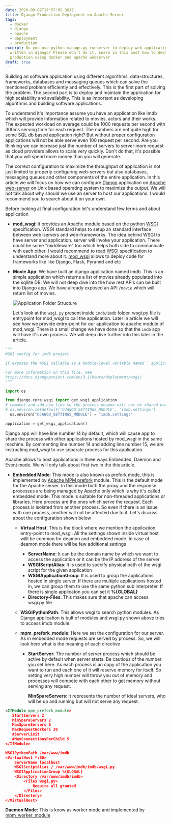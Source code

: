 ```yaml
---
date: 2020-09-02T17:57:02.361Z
title: Django Production Deployment on Apache Server
tags:
  - docker
  - django
  - apache
  - deployment
  - production
excerpt: Do you use python manage.py runserver to deploy web applications
  written in django? Please don't do it. Learn in this post how to deploy it in
  production using docker and apache webserver
draft: true
---
```

Building an software application using different algorithms, data-structures, frameworks, databases and messaging queues which can solve the mentioned problem efficiently and effectively. This is the first part of solving the problem. The second part is to deploy and maintain the application for high scalability and availability. This is as important as developing algorithms and building software applications.

To understand it's importance assume you have an application like imdb which will provide information related to movies, actors and their works. The expected workload on average could be 1000 requests per second with 300ms serving time for each request. The numbers are not quite high for some SQL db based application right? But without proper configuration applications will not be able serve even 100 request per second. Are you thinking we can increase just the number of servers to server more request as cloud providers allows to scale very quickly. Don't do that, it's possible that you will spend more money than you will generate.

The correct configuration to maximize the throughput of application is not just limited to properly configuring web-servers but also databases, messaging queues and other components of the entire application. In this article we will focus on how we can configure [Django](https://www.djangoproject.com/) application on [Apache web-server](https://httpd.apache.org/) on Unix based operating system to maximize the output. We will not talk about why should we use an server to host our applications. I would recommend you to search about it on your own.

Before looking at final configuration let's understand few terms and about application

* **mod_wsgi**: It provides an Apache module based on the python [WSGI](https://www.python.org/dev/peps/pep-3333/) specification. WSGI standard helps to setup an standard interface between web-servers and web-frameworks. The idea behind WSGI to have server and application. server will invoke your application. There could be some "middleware" too which helps both side to communicate with each other. I would recommend to read [WSGI](https://www.python.org/dev/peps/pep-3333/) specification to understand more about it.  [mod_wsgi](https://modwsgi.readthedocs.io/en/develop/index.html) allows to deploy code for frameworks like like Django, Flask, Pyramid and etc
* **Movie App**: We have built an django application named imdb. This is an simple application which returns a list of movies already populated into the sqllite DB. We will not deep dive into the how rest APIs can be built into Django app. We have already exposed an API `/movie` which will return list of movies.

  ![Application Folder Structure](assets/django_apache_project_structure.png "Application Folder Structure")

  Let's look at the `wsgi.py` present inside `imdb/imdb` folder. wsgi.py file is entrypoint for mod_wsgi to call the application. Later in article we will see how we provide entry-point for our application to apache module of mod_wsgi. There is a small change we have done so that the `imdb` app will have it's own process. We will deep dive further into this later in the article.

```python
"""
WSGI config for imdb project.

It exposes the WSGI callable as a module-level variable named ``application``.

For more information on this file, see
https://docs.djangoproject.com/en/3.1/howto/deployment/wsgi/
"""

import os

from django.core.wsgi import get_wsgi_application
# comment and add new line so the process deamon will not be shared between multiple applications
# os.environ.setdefault('DJANGO_SETTINGS_MODULE', 'imdb.settings')
  os.environ["DJANGO_SETTINGS_MODULE"] = "imdb.settings"

application = get_wsgi_application()
```

Django app will have line number 14 by default, which will cause app to share the process with other applications hosted by mod_wsgi in the same machine. By commenting line number 14 and adding line number 15, we are instructing mod_wsgi to use separate process for this application.

Apache allows to host applications in three ways Embedded, Daemon and Event mode. We will only talk about first two in the this article.

* **Embedded Mode**: This mode is also known as prefork mode, this is implemented by [Apache MPM prefork](https://httpd.apache.org/docs/2.4/mod/prefork.html) module. This is the default mode for the Apache server. In this mode both the proxy and the response processes are being managed by Apache only which is why it's called embedded mode. This mode is suitable for non-threaded applications or libraries. Here process are the ones which serve the request. Each process is isolated from another process. So even if there is an issue with one process, another will not be affected due to it. Let's discuss about the configuration shown below

  * **Virtual Host**: This is the block where we mention the application entry-point to mod_wsgi. All the settings shown inside virtual host willl be common for deamon and embedded mode. In case of deamon mode there will be few additional settings

    * **ServerName**: It can be the domain name by which we want to access the application or it can be the IP address of the server
    * **WSGIScriptAlias**: It is used to specify physical path of the wsgi script for the given application
    * **WSGIApplicationGroup**: It is used to group the applications hosted in single server. If there are multiple applications hosted in, we can group them to use the same python sub interpreter. If there is single applicaton you can set it **%{GLOBAL}**
    * **Directory-Files**: This makes sure that apache can access wsgi.py file
  * **WSGIPythonPath**: This allows wsgi to search python modules. As Django application is bult of modules and wsgi.py shown above tries to access imdb module.
  * **mpm_prefork_module**: Here we set the configuration for our server. As in embedded mode requests are served by process. So, we will look here what is the meaning of each directive

    * **StartServer**: The number of server process which should be active by default when server starts. Be cautious of the number you set here. As each process is an copy of the application you want to run and each one of it will reserve memory for itself. So setting very high number will throw you out of memory and processes will compete with each other to get memory without serving any request.

      **MinSpareServers**: It represents the number of ideal servers, who will be up and running but will not serve any request.

```xml
<IfModule mpm_prefork_module>
   StartServers 2
   MinSpareServers 2
   MaxSpareServers 6
   MaxRequestWorkers 30
   #ServerLimit
   #MaxConnectionsPerChild 5
</IfModule>

WSGIPythonPath /var/www/imdb
<VirtualHost *:80>
    ServerName localhost
    WSGIScriptAlias / /var/www/imdb/imdb/wsgi.py
    WSGIApplicationGroup %{GLOBAL}
    <Directory /var/www/imdb/imdb>
        <Files wsgi.py>
            Require all granted
        </Files>
    </Directory>
</VirtualHost>
```

**Daemon Mode**: This is know as worker mode and implemented by [mpm_worker_module](https://httpd.apache.org/docs/2.4/mod/worker.html)